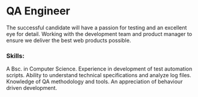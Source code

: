 QA Engineer
===========================

The successful candidate will have a passion for testing and an excellent eye for detail. Working with the development team and product manager to ensure we deliver the best web products possible.

### Skills:
A Bsc. in Computer Science.
Experience in development of test automation scripts.
Ability to understand technical specifications and analyze log files.
Knowledge of QA methodology and tools.
An appreciation of behaviour driven development.

